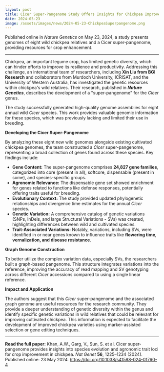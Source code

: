 ```yaml
---
layout: post
title: Cicer Super-Pangenome Study Offers Insights for Chickpea Improvement
date: 2024-05-23
image: /assets/images/news/2024-05-23-ChickpeaSuperpangenome.png
---
```


Published online in *Nature Genetics* on May 23, 2024, a study presents genomes of eight wild chickpea relatives and a Cicer super-pangenome, providing resources for crop enhancement.

---

Chickpea, an important legume crop, has limited genetic diversity, which can hinder efforts to improve its resilience and productivity. Addressing this challenge, an international team of researchers, including **Xin Liu from BGI Research** and collaborators from Murdoch University, ICRISAT, and the University of Western Australia, has investigated the genetic resources within chickpea's wild relatives. Their research, published in ***Nature Genetics***, describes the development of a "super-pangenome" for the *Cicer* genus.

The study successfully generated high-quality genome assemblies for eight annual wild *Cicer* species. This work provides valuable genomic information for these species, which was previously lacking and limited their use in breeding.

**Developing the Cicer Super-Pangenome**

By analyzing these eight new wild genomes alongside existing cultivated chickpea genomes, the team constructed a *Cicer* super-pangenome, representing a broad collection of genes found across these species. Key findings include:

* **Gene Content:** The super-pangenome comprises **24,827 gene families**, categorized into core (present in all), softcore, dispensable (present in some), and species-specific groups.
* **Agronomic Relevance:** The dispensable gene set showed enrichment for genes related to functions like defense responses, potentially offering traits useful for breeding.
* **Evolutionary Context:** The study provided updated phylogenetic relationships and divergence time estimates for the annual *Cicer* species.
* **Genetic Variation:** A comprehensive catalog of genetic variations (SNPs, InDels, and large Structural Variations - SVs) was created, highlighting differences between wild and cultivated species.
* **Trait-Associated Variations:** Notably, variations, including SVs, were identified in or near genes known to influence traits like **flowering time, vernalization, and disease resistance**.

**Graph Genome Construction**

To better utilize the complex variation data, especially SVs, the researchers built a graph-based pangenome. This structure integrates variations into the reference, improving the accuracy of read mapping and SV genotyping across different *Cicer* accessions compared to using a single linear reference.

**Impact and Application**

The authors suggest that this *Cicer* super-pangenome and the associated graph genome are useful resources for the research community. They provide a deeper understanding of genetic diversity within the genus and identify specific genetic variations in wild relatives that could be relevant for improving cultivated chickpea. This information is expected to facilitate the development of improved chickpea varieties using marker-assisted selection or gene editing techniques.

---

**Read the full paper:** Khan, A.W., Garg, V., Sun, S. et al. Cicer super-pangenome provides insights into species evolution and agronomic trait loci for crop improvement in chickpea. *Nat Genet* **56**, 1225–1234 (2024). Published online: 23 May 2024. https://doi.org/10.1038/s41588-024-01760-4
